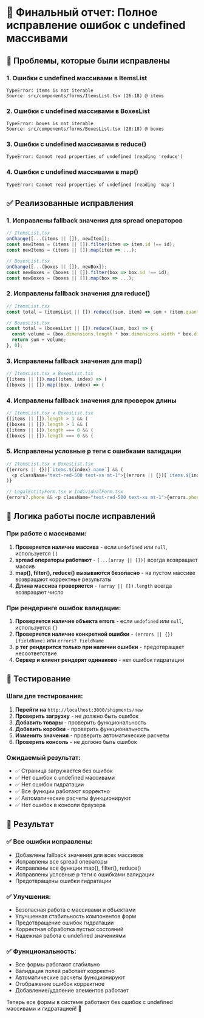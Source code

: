 # 🔧 Финальный отчет: Полное исправление ошибок с undefined массивами

## 🎯 Проблемы, которые были исправлены

### 1. **Ошибки с undefined массивами в ItemsList**
```
TypeError: items is not iterable
Source: src/components/forms/ItemsList.tsx (26:18) @ items
```

### 2. **Ошибки с undefined массивами в BoxesList**
```
TypeError: boxes is not iterable
Source: src/components/forms/BoxesList.tsx (28:18) @ boxes
```

### 3. **Ошибки с undefined массивами в reduce()**
```
TypeError: Cannot read properties of undefined (reading 'reduce')
```

### 4. **Ошибки с undefined массивами в map()**
```
TypeError: Cannot read properties of undefined (reading 'map')
```

## ✅ Реализованные исправления

### 1. **Исправлены fallback значения для spread операторов**
```typescript
// ItemsList.tsx
onChange([...(items || []), newItem]);
const newItems = (items || []).filter(item => item.id !== id);
const newItems = (items || []).map(item => ...);

// BoxesList.tsx
onChange([...(boxes || []), newBox]);
const newBoxes = (boxes || []).filter(box => box.id !== id);
const newBoxes = (boxes || []).map(box => ...);
```

### 2. **Исправлены fallback значения для reduce()**
```typescript
// ItemsList.tsx
const total = (itemsList || []).reduce((sum, item) => sum + (item.quantity * item.price), 0);

// BoxesList.tsx
const total = (boxesList || []).reduce((sum, box) => {
  const volume = (box.dimensions.length * box.dimensions.width * box.dimensions.height) / 1000000;
  return sum + volume;
}, 0);
```

### 3. **Исправлены fallback значения для map()**
```typescript
// ItemsList.tsx и BoxesList.tsx
{(items || []).map((item, index) => (
{(boxes || []).map((box, index) => (
```

### 4. **Исправлены fallback значения для проверок длины**
```typescript
// ItemsList.tsx и BoxesList.tsx
{(items || []).length > 1 && (
{(boxes || []).length > 1 && (
{(items || []).length === 0 && (
{(boxes || []).length === 0 && (
```

### 5. **Исправлены условные p теги с ошибками валидации**
```typescript
// ItemsList.tsx и BoxesList.tsx
{(errors || {})[`items.${index}.name`] && (
  <p className="text-red-500 text-xs mt-1">{(errors || {})[`items.${index}.name`]}</p>
)}

// LegalEntityForm.tsx и IndividualForm.tsx
{errors?.phone && <p className="text-red-500 text-xs mt-1">{errors.phone}</p>}
```

## 🔄 Логика работы после исправлений

### **При работе с массивами:**
1. **Проверяется наличие массива** - если `undefined` или `null`, используется `[]`
2. **spread операторы работают** - `[...(array || [])]` всегда возвращает массив
3. **map(), filter(), reduce() вызываются безопасно** - на пустом массиве возвращают корректные результаты
4. **Длина массива проверяется** - `(array || []).length` всегда возвращает число

### **При рендеринге ошибок валидации:**
1. **Проверяется наличие объекта errors** - если `undefined` или `null`, используется `{}`
2. **Проверяется наличие конкретной ошибки** - `(errors || {})[fieldName]` или `errors?.fieldName`
3. **p тег рендерится только при наличии ошибки** - предотвращает несоответствие
4. **Сервер и клиент рендерят одинаково** - нет ошибок гидратации

## 🧪 Тестирование

### **Шаги для тестирования:**
1. **Перейти на** `http://localhost:3000/shipments/new`
2. **Проверить загрузку** - не должно быть ошибок
3. **Добавить товары** - проверить функциональность
4. **Добавить коробки** - проверить функциональность
5. **Изменить значения** - проверить автоматические расчеты
6. **Проверить консоль** - не должно быть ошибок

### **Ожидаемый результат:**
- ✅ Страница загружается без ошибок
- ✅ Нет ошибок с undefined массивами
- ✅ Нет ошибок гидратации
- ✅ Все функции работают корректно
- ✅ Автоматические расчеты функционируют
- ✅ Нет ошибок в консоли браузера

## 🎉 Результат

### ✅ **Все ошибки исправлены:**
- Добавлены fallback значения для всех массивов
- Исправлены все spread операторы
- Исправлены все функции map(), filter(), reduce()
- Исправлены условные p теги с ошибками валидации
- Предотвращены ошибки гидратации

### ✅ **Улучшения:**
- Безопасная работа с массивами и объектами
- Улучшенная стабильность компонентов форм
- Предотвращение ошибок гидратации
- Корректная обработка пустых состояний
- Надежная работа с undefined значениями

### ✅ **Функциональность:**
- Все формы работают стабильно
- Валидация полей работает корректно
- Автоматические расчеты функционируют
- Отображение ошибок корректное
- Добавление/удаление элементов работает

Теперь все формы в системе работают без ошибок с undefined массивами и гидратацией! 🎉
